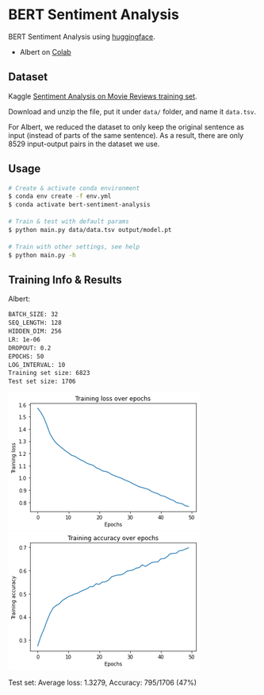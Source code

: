 # BERT Sentiment Analysis 

BERT Sentiment Analysis using [huggingface](https://huggingface.co/). 

- Albert on [Colab](https://colab.research.google.com/drive/1rd4h-bXPWgUYmXqVENB9SF2md9uyWSfb?usp=sharing)

## Dataset

Kaggle [Sentiment Analysis on Movie Reviews training set](https://www.kaggle.com/c/sentiment-analysis-on-movie-reviews/data?select=train.tsv.zip).

Download and unzip the file, put it under `data/` folder, and name it `data.tsv`.

For Albert, we reduced the dataset to only keep the original sentence as input (instead of parts of the same sentence). As a result, there are only 8529 input-output pairs in the dataset we use.

## Usage

```bash
# Create & activate conda environment
$ conda env create -f env.yml
$ conda activate bert-sentiment-analysis

# Train & test with default params
$ python main.py data/data.tsv output/model.pt

# Train with other settings, see help
$ python main.py -h
```

## Training Info & Results

Albert:

```bash
BATCH_SIZE: 32
SEQ_LENGTH: 128
HIDDEN_DIM: 256
LR: 1e-06
DROPOUT: 0.2
EPOCHS: 50
LOG_INTERVAL: 10
Training set size: 6823
Test set size: 1706
```

![](./img/training_loss_albert.png)
![](./img/training_acc_albert.png)

Test set: Average loss: 1.3279, Accuracy: 795/1706 (47%)
